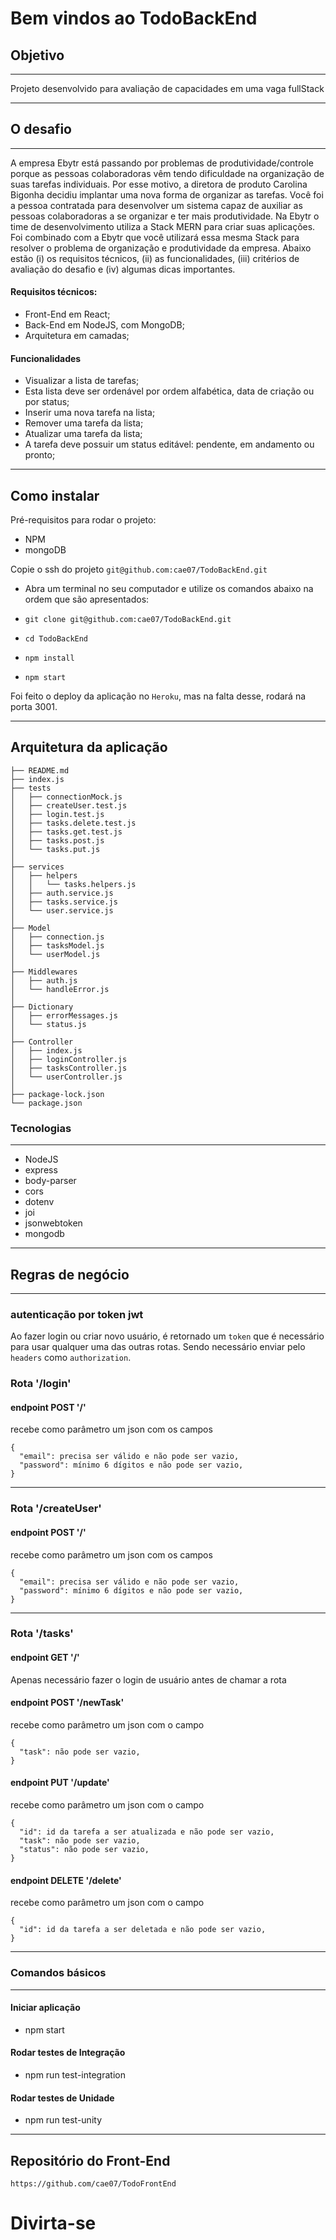 # Bem vindos ao TodoBackEnd

## Objetivo

---

Projeto desenvolvido para avaliação de capacidades em uma vaga fullStack

---

## O desafio

---

A empresa Ebytr está passando por problemas de produtividade/controle porque as pessoas colaboradoras vêm tendo dificuldade na organização de suas tarefas individuais. Por esse motivo, a diretora de produto Carolina Bigonha decidiu implantar uma nova forma de organizar as tarefas.
Você foi a pessoa contratada para desenvolver um sistema capaz de auxiliar as pessoas colaboradoras a se organizar e ter mais produtividade.
Na Ebytr o time de desenvolvimento utiliza a Stack MERN para criar suas aplicações. Foi combinado com a Ebytr que você utilizará essa mesma Stack para resolver o problema de organização e produtividade da empresa.
Abaixo estão (i) os requisitos técnicos, (ii) as funcionalidades, (iii) critérios de avaliação do desafio e (iv) algumas dicas importantes.

#### Requisitos técnicos:

- Front-End em React;
- Back-End em NodeJS, com MongoDB;
- Arquitetura em camadas;

#### Funcionalidades

- Visualizar a lista de tarefas;
- Esta lista deve ser ordenável por ordem alfabética, data de criação ou por status;
- Inserir uma nova tarefa na lista;
- Remover uma tarefa da lista;
- Atualizar uma tarefa da lista;
- A tarefa deve possuir um status editável: pendente, em andamento ou pronto;

---

## Como instalar

Pré-requisitos para rodar o projeto:
- NPM
- mongoDB

Copie o ssh do projeto `git@github.com:cae07/TodoBackEnd.git`

* Abra um terminal no seu computador e utilize os comandos abaixo na ordem que são apresentados:

* `git clone git@github.com:cae07/TodoBackEnd.git`
* `cd TodoBackEnd`
* `npm install`
* `npm start`

Foi feito o deploy da aplicação no `Heroku`, mas na falta desse, rodará na porta 3001.

---

## Arquitetura da aplicação

```
├── README.md
├── index.js
├── tests
│   ├── connectionMock.js
│   ├── createUser.test.js
│   ├── login.test.js
│   ├── tasks.delete.test.js
│   ├── tasks.get.test.js
│   ├── tasks.post.js
│   └── tasks.put.js
│
├── services
│   ├── helpers
│   │   └── tasks.helpers.js
│   ├── auth.service.js
│   ├── tasks.service.js
│   └── user.service.js
│
├── Model
│   ├── connection.js
│   ├── tasksModel.js
│   └── userModel.js
│
├── Middlewares
│   ├── auth.js
│   └── handleError.js
│
├── Dictionary
│   ├── errorMessages.js
│   └── status.js
│
├── Controller
│   ├── index.js
│   ├── loginController.js
│   ├── tasksController.js
│   └── userController.js
│
├── package-lock.json
└── package.json

```

### Tecnologias

---

* NodeJS
* express
* body-parser
* cors
* dotenv
* joi
* jsonwebtoken
* mongodb

---

## Regras de negócio

---

### autenticação por token jwt

Ao fazer login ou criar novo usuário, é retornado um `token` que é necessário para usar qualquer uma das outras rotas. Sendo necessário enviar pelo `headers` como `authorization`.

### Rota '/login'
#### endpoint POST '/'

recebe como parâmetro um json com os campos
```
{
  "email": precisa ser válido e não pode ser vazio,
  "password": mínimo 6 dígitos e não pode ser vazio,
}
```

---

### Rota '/createUser'
#### endpoint POST '/'

recebe como parâmetro um json com os campos
```
{
  "email": precisa ser válido e não pode ser vazio,
  "password": mínimo 6 dígitos e não pode ser vazio,
}
```

---

### Rota '/tasks'
#### endpoint GET '/'

Apenas necessário fazer o login de usuário antes de chamar a rota

#### endpoint POST '/newTask'

recebe como parâmetro um json com o campo
```
{
  "task": não pode ser vazio,
}
```

#### endpoint PUT '/update'

recebe como parâmetro um json com o campo
```
{
  "id": id da tarefa a ser atualizada e não pode ser vazio,
  "task": não pode ser vazio,
  "status": não pode ser vazio,
}
```

#### endpoint DELETE '/delete'

recebe como parâmetro um json com o campo
```
{
  "id": id da tarefa a ser deletada e não pode ser vazio,
}
```
---

### Comandos básicos

---

#### Iniciar aplicação
- npm start

#### Rodar testes de Integração
- npm run test-integration

#### Rodar testes de Unidade
- npm run test-unity

---

## Repositório do Front-End

`https://github.com/cae07/TodoFrontEnd`

# Divirta-se
